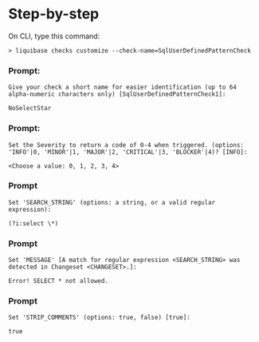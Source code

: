 # Step-by-step

On CLI, type this command:

`> liquibase checks customize --check-name=SqlUserDefinedPatternCheck`

### Prompt:
```
Give your check a short name for easier identification (up to 64 alpha-numeric characters only) [SqlUserDefinedPatternCheck1]: 
```
`NoSelectStar`

### Prompt:
```
Set the Severity to return a code of 0-4 when triggered. (options: 'INFO'|0, 'MINOR'|1, 'MAJOR'|2, 'CRITICAL'|3, 'BLOCKER'|4)? [INFO]: 
```
`<Choose a value: 0, 1, 2, 3, 4>`

### Prompt
```
Set 'SEARCH_STRING' (options: a string, or a valid regular expression):
```
`(?i:select \*)`

### Prompt
```
Set 'MESSAGE' [A match for regular expression <SEARCH_STRING> was detected in Changeset <CHANGESET>.]:
```
`Error! SELECT * not allowed.`

### Prompt
```
Set 'STRIP_COMMENTS' (options: true, false) [true]:
```
`true`
